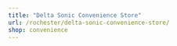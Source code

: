 ```yaml
---
title: "Delta Sonic Convenience Store"
url: /rochester/delta-sonic-convenience-store/
shop: convenience
---
```

